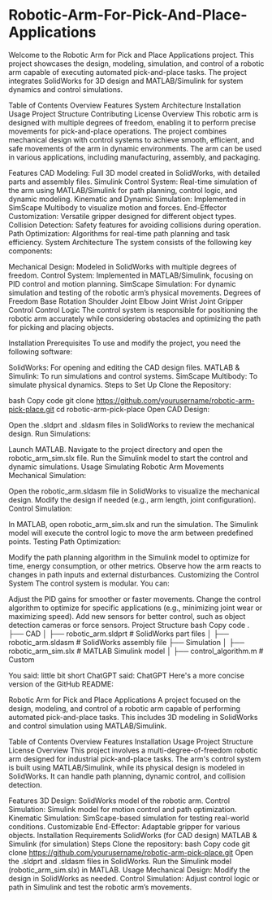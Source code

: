 # Robotic-Arm-For-Pick-And-Place-Applications

Welcome to the Robotic Arm for Pick and Place Applications project. This project showcases the design, modeling, simulation, and control of a robotic arm capable of executing automated pick-and-place tasks. The project integrates SolidWorks for 3D design and MATLAB/Simulink for system dynamics and control simulations.

Table of Contents
Overview
Features
System Architecture
Installation
Usage
Project Structure
Contributing
License
Overview
This robotic arm is designed with multiple degrees of freedom, enabling it to perform precise movements for pick-and-place operations. The project combines mechanical design with control systems to achieve smooth, efficient, and safe movements of the arm in dynamic environments. The arm can be used in various applications, including manufacturing, assembly, and packaging.

Features
CAD Modeling: Full 3D model created in SolidWorks, with detailed parts and assembly files.
Simulink Control System: Real-time simulation of the arm using MATLAB/Simulink for path planning, control logic, and dynamic modeling.
Kinematic and Dynamic Simulation: Implemented in SimScape Multibody to visualize motion and forces.
End-Effector Customization: Versatile gripper designed for different object types.
Collision Detection: Safety features for avoiding collisions during operation.
Path Optimization: Algorithms for real-time path planning and task efficiency.
System Architecture
The system consists of the following key components:

Mechanical Design: Modeled in SolidWorks with multiple degrees of freedom.
Control System: Implemented in MATLAB/Simulink, focusing on PID control and motion planning.
SimScape Simulation: For dynamic simulation and testing of the robotic arm’s physical movements.
Degrees of Freedom
Base Rotation
Shoulder Joint
Elbow Joint
Wrist Joint
Gripper Control
Control Logic
The control system is responsible for positioning the robotic arm accurately while considering obstacles and optimizing the path for picking and placing objects.

Installation
Prerequisites
To use and modify the project, you need the following software:

SolidWorks: For opening and editing the CAD design files.
MATLAB & Simulink: To run simulations and control systems.
SimScape Multibody: To simulate physical dynamics.
Steps to Set Up
Clone the Repository:

bash
Copy code
git clone https://github.com/yourusername/robotic-arm-pick-place.git
cd robotic-arm-pick-place
Open CAD Design:

Open the .sldprt and .sldasm files in SolidWorks to review the mechanical design.
Run Simulations:

Launch MATLAB.
Navigate to the project directory and open the robotic_arm_sim.slx file.
Run the Simulink model to start the control and dynamic simulations.
Usage
Simulating Robotic Arm Movements
Mechanical Simulation:

Open the robotic_arm.sldasm file in SolidWorks to visualize the mechanical design.
Modify the design if needed (e.g., arm length, joint configuration).
Control Simulation:

In MATLAB, open robotic_arm_sim.slx and run the simulation.
The Simulink model will execute the control logic to move the arm between predefined points.
Testing Path Optimization:

Modify the path planning algorithm in the Simulink model to optimize for time, energy consumption, or other metrics.
Observe how the arm reacts to changes in path inputs and external disturbances.
Customizing the Control System
The control system is modular. You can:

Adjust the PID gains for smoother or faster movements.
Change the control algorithm to optimize for specific applications (e.g., minimizing joint wear or maximizing speed).
Add new sensors for better control, such as object detection cameras or force sensors.
Project Structure
bash
Copy code
.
├── CAD
│   ├── robotic_arm.sldprt        # SolidWorks part files
│   ├── robotic_arm.sldasm        # SolidWorks assembly file
├── Simulation
│   ├── robotic_arm_sim.slx       # MATLAB Simulink model
│   ├── control_algorithm.m       # Custom





You said:
little bit short
ChatGPT said:
ChatGPT
Here's a more concise version of the GitHub README:

Robotic Arm for Pick and Place Applications
A project focused on the design, modeling, and control of a robotic arm capable of performing automated pick-and-place tasks. This includes 3D modeling in SolidWorks and control simulation using MATLAB/Simulink.

Table of Contents
Overview
Features
Installation
Usage
Project Structure
License
Overview
This project involves a multi-degree-of-freedom robotic arm designed for industrial pick-and-place tasks. The arm's control system is built using MATLAB/Simulink, while its physical design is modeled in SolidWorks. It can handle path planning, dynamic control, and collision detection.

Features
3D Design: SolidWorks model of the robotic arm.
Control Simulation: Simulink model for motion control and path optimization.
Kinematic Simulation: SimScape-based simulation for testing real-world conditions.
Customizable End-Effector: Adaptable gripper for various objects.
Installation
Requirements
SolidWorks (for CAD design)
MATLAB & Simulink (for simulation)
Steps
Clone the repository:
bash
Copy code
git clone https://github.com/yourusername/robotic-arm-pick-place.git
Open the .sldprt and .sldasm files in SolidWorks.
Run the Simulink model (robotic_arm_sim.slx) in MATLAB.
Usage
Mechanical Design: Modify the design in SolidWorks as needed.
Control Simulation: Adjust control logic or path in Simulink and test the robotic arm’s movements.

